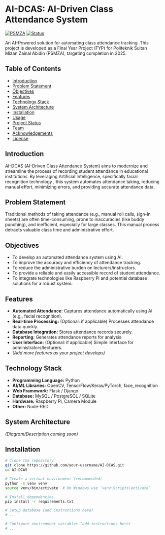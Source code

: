 # AI-DCAS: AI-Driven Class Attendance System

[![PSMZA](https://img.shields.io/badge/Institution-PSMZA-blue.svg)](https://psmza.mypolycc.edu.my/) <!-- Optional: Gantikan dengan logo PSMZA jika ada -->
[![Status](https://img.shields.io/badge/Status-In%20Development-orange.svg)]() <!-- Tukar status jika perlu: Planning, Alpha, Beta, Released -->

An AI-Powered solution for automating class attendance tracking. This project is developed as a Final Year Project (FYP) for Politeknik Sultan Mizan Zainal Abidin (PSMZA), targeting completion in 2025.

## Table of Contents

*   [Introduction](#introduction)
*   [Problem Statement](#problem-statement)
*   [Objectives](#objectives)
*   [Features](#features)
*   [Technology Stack](#technology-stack)
*   [System Architecture](#system-architecture) <!-- Optional -->
*   [Installation](#installation)
*   [Usage](#usage)
*   [Project Status](#project-status)
*   [Team](#team)
*   [Acknowledgements](#acknowledgements)
*   [License](#license)

## Introduction

AI-DCAS (AI-Driven Class Attendance System) aims to modernize and streamline the process of recording student attendance in educational institutions. By leveraging Artificial Intelligence, specifically facial recognition technology <!-- Anda boleh tukar jika guna kaedah AI lain -->, this system automates attendance taking, reducing manual effort, minimizing errors, and providing accurate attendance data.

## Problem Statement

Traditional methods of taking attendance (e.g., manual roll calls, sign-in sheets) are often time-consuming, prone to inaccuracies (like buddy punching), and inefficient, especially for large classes. This manual process detracts valuable class time and administrative effort.

## Objectives

*   To develop an automated attendance system using AI.
*   To improve the accuracy and efficiency of attendance tracking.
*   To reduce the administrative burden on lecturers/instructors.
*   To provide a reliable and easily accessible record of student attendance.
*   To integrate technologies like Raspberry Pi and potential database solutions for a robust system. <!-- Sebut teknologi spesifik jika relevan -->

## Features

*   **Automated Attendance:** Captures attendance automatically using AI (e.g., facial recognition).
*   **Real-time Processing:** (Optional: if applicable) Processes attendance data quickly.
*   **Database Integration:** Stores attendance records securely.
*   **Reporting:** Generates attendance reports for analysis.
*   **User Interface:** (Optional: if applicable) Simple interface for administrators/lecturers.
*   _(Add more features as your project develops)_

## Technology Stack

*   **Programming Language:** Python <!-- Contoh, tukar jika lain -->
*   **AI/ML Libraries:** OpenCV, TensorFlow/Keras/PyTorch, face_recognition <!-- Contoh, pilih yang relevan -->
*   **Web Framework:** Flask / Django <!-- Jika ada web interface -->
*   **Database:** MySQL / PostgreSQL / SQLite <!-- Contoh -->
*   **Hardware:** Raspberry Pi, Camera Module <!-- Contoh -->
*   **Other:** Node-RED <!-- Jika digunakan -->

## System Architecture

<!-- Optional: Anda boleh masukkan gambarajah atau penerangan ringkas tentang arkitektur sistem di sini -->
_(Diagram/Description coming soon)_

## Installation

```bash
# Clone the repository
git clone https://github.com/your-username/AI-DCAS.git
cd AI-DCAS

# Create a virtual environment (recommended)
python -m venv venv
source venv/bin/activate  # On Windows use `venv\Scripts\activate`

# Install dependencies
pip install -r requirements.txt

# Setup database (add instructions here)
# ...

# Configure environment variables (add instructions here)
# ...
